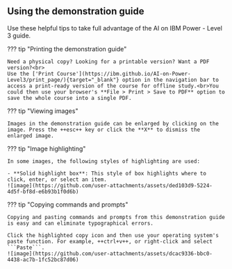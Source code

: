 ## Using the demonstration guide
Use these helpful tips to take full advantage of the AI on IBM Power - Level 3 guide.

??? tip "Printing the demonstration guide"

    Need a physical copy? Looking for a printable version? Want a PDF version?<br>
    Use the ['Print Course'](https://ibm.github.io/AI-on-Power-Level3/print_page/){target="_blank"} option in the navigation bar to access a print-ready version of the course for offline study.<br>You could then use your browser's **File > Print > Save to PDF** option to save the whole course into a single PDF.
 

??? tip "Viewing images"

    Images in the demonstration guide can be enlarged by clicking on the image. Press the ++esc++ key or click the **X** to dismiss the enlarged image.
 
??? tip "Image highlighting"

    In some images, the following styles of highlighting are used:

    - **Solid highlight box**: This style of box highlights where to click, enter, or select an item.
    ![image](https://github.com/user-attachments/assets/ded103d9-5224-4d5f-bf8d-e6b93b1f0d6b)

??? tip "Copying commands and prompts"

    Copying and pasting commands and prompts from this demonstration guide is easy and can eliminate typographical errors.

    Click the highlighted copy icon and then use your operating system's paste function. For example, ++ctrl+v++, or right-click and select ```Paste```.
    ![image](https://github.com/user-attachments/assets/dcac9336-bbc0-4438-ac7b-1fc52bc87d06)

